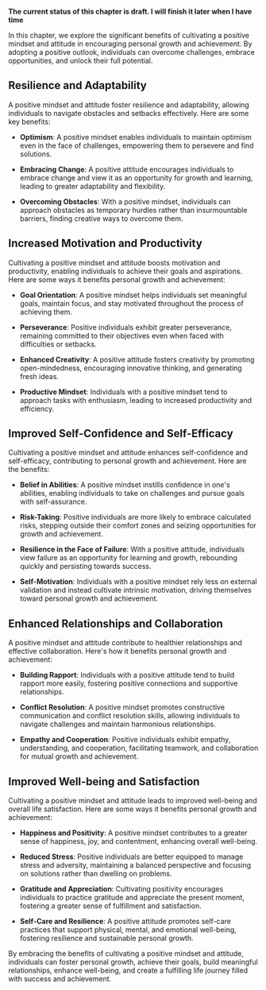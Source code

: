 **The current status of this chapter is draft. I will finish it later when I have time**

In this chapter, we explore the significant benefits of cultivating a positive mindset and attitude in encouraging personal growth and achievement. By adopting a positive outlook, individuals can overcome challenges, embrace opportunities, and unlock their full potential.

Resilience and Adaptability
---------------------------

A positive mindset and attitude foster resilience and adaptability, allowing individuals to navigate obstacles and setbacks effectively. Here are some key benefits:

* **Optimism**: A positive mindset enables individuals to maintain optimism even in the face of challenges, empowering them to persevere and find solutions.

* **Embracing Change**: A positive attitude encourages individuals to embrace change and view it as an opportunity for growth and learning, leading to greater adaptability and flexibility.

* **Overcoming Obstacles**: With a positive mindset, individuals can approach obstacles as temporary hurdles rather than insurmountable barriers, finding creative ways to overcome them.

Increased Motivation and Productivity
-------------------------------------

Cultivating a positive mindset and attitude boosts motivation and productivity, enabling individuals to achieve their goals and aspirations. Here are some ways it benefits personal growth and achievement:

* **Goal Orientation**: A positive mindset helps individuals set meaningful goals, maintain focus, and stay motivated throughout the process of achieving them.

* **Perseverance**: Positive individuals exhibit greater perseverance, remaining committed to their objectives even when faced with difficulties or setbacks.

* **Enhanced Creativity**: A positive attitude fosters creativity by promoting open-mindedness, encouraging innovative thinking, and generating fresh ideas.

* **Productive Mindset**: Individuals with a positive mindset tend to approach tasks with enthusiasm, leading to increased productivity and efficiency.

Improved Self-Confidence and Self-Efficacy
------------------------------------------

Cultivating a positive mindset and attitude enhances self-confidence and self-efficacy, contributing to personal growth and achievement. Here are the benefits:

* **Belief in Abilities**: A positive mindset instills confidence in one's abilities, enabling individuals to take on challenges and pursue goals with self-assurance.

* **Risk-Taking**: Positive individuals are more likely to embrace calculated risks, stepping outside their comfort zones and seizing opportunities for growth and achievement.

* **Resilience in the Face of Failure**: With a positive attitude, individuals view failure as an opportunity for learning and growth, rebounding quickly and persisting towards success.

* **Self-Motivation**: Individuals with a positive mindset rely less on external validation and instead cultivate intrinsic motivation, driving themselves toward personal growth and achievement.

Enhanced Relationships and Collaboration
----------------------------------------

A positive mindset and attitude contribute to healthier relationships and effective collaboration. Here's how it benefits personal growth and achievement:

* **Building Rapport**: Individuals with a positive attitude tend to build rapport more easily, fostering positive connections and supportive relationships.

* **Conflict Resolution**: A positive mindset promotes constructive communication and conflict resolution skills, allowing individuals to navigate challenges and maintain harmonious relationships.

* **Empathy and Cooperation**: Positive individuals exhibit empathy, understanding, and cooperation, facilitating teamwork, and collaboration for mutual growth and achievement.

Improved Well-being and Satisfaction
------------------------------------

Cultivating a positive mindset and attitude leads to improved well-being and overall life satisfaction. Here are some ways it benefits personal growth and achievement:

* **Happiness and Positivity**: A positive mindset contributes to a greater sense of happiness, joy, and contentment, enhancing overall well-being.

* **Reduced Stress**: Positive individuals are better equipped to manage stress and adversity, maintaining a balanced perspective and focusing on solutions rather than dwelling on problems.

* **Gratitude and Appreciation**: Cultivating positivity encourages individuals to practice gratitude and appreciate the present moment, fostering a greater sense of fulfillment and satisfaction.

* **Self-Care and Resilience**: A positive attitude promotes self-care practices that support physical, mental, and emotional well-being, fostering resilience and sustainable personal growth.

By embracing the benefits of cultivating a positive mindset and attitude, individuals can foster personal growth, achieve their goals, build meaningful relationships, enhance well-being, and create a fulfilling life journey filled with success and achievement.
